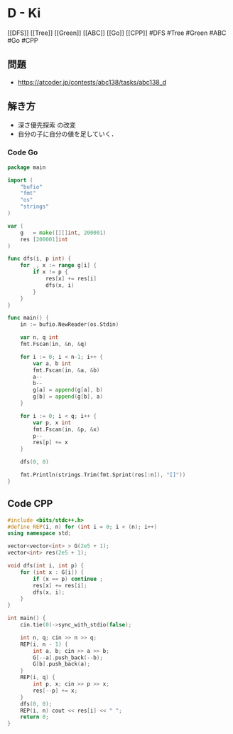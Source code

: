 # D - Ki
[[DFS]] [[Tree]] [[Green]] [[ABC]] [[Go]] [[CPP]]
#DFS #Tree #Green #ABC #Go #CPP 

## 問題
- https://atcoder.jp/contests/abc138/tasks/abc138_d

## 解き方
- 深さ優先探索 の改変
- 自分の子に自分の値を足していく．

### Code Go
```go
package main

import (
	"bufio"
	"fmt"
	"os"
	"strings"
)

var (
	g   = make([][]int, 200001)
	res [200001]int
)

func dfs(i, p int) {
	for _, x := range g[i] {
		if x != p {
			res[x] += res[i]
			dfs(x, i)
		}
	}
}

func main() {
	in := bufio.NewReader(os.Stdin)

	var n, q int
	fmt.Fscan(in, &n, &q)

	for i := 0; i < n-1; i++ {
		var a, b int
		fmt.Fscan(in, &a, &b)
		a--
		b--
		g[a] = append(g[a], b)
		g[b] = append(g[b], a)
	}

	for i := 0; i < q; i++ {
		var p, x int
		fmt.Fscan(in, &p, &x)
		p--
		res[p] += x
	}

	dfs(0, 0)

	fmt.Println(strings.Trim(fmt.Sprint(res[:n]), "[]"))
}
```

## Code CPP
```C++
#include <bits/stdc++.h>
#define REP(i, n) for (int i = 0; i < (n); i++)
using namespace std;

vector<vector<int> > G(2e5 + 1);
vector<int> res(2e5 + 1);

void dfs(int i, int p) {
	for (int x : G[i]) {
		if (x == p) continue ;
		res[x] += res[i];
		dfs(x, i);
	}
}

int main() {
	cin.tie(0)->sync_with_stdio(false);

	int n, q; cin >> n >> q;
	REP(i, n - 1) {
		int a, b; cin >> a >> b;
		G[--a].push_back(--b);
		G[b].push_back(a);
	}
	REP(i, q) {
		int p, x; cin >> p >> x;
		res[--p] += x;
	}
	dfs(0, 0);
	REP(i, n) cout << res[i] << " ";
	return 0;
}
```